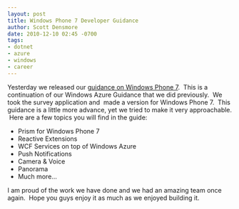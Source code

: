 ```yaml
---
layout: post
title: Windows Phone 7 Developer Guidance
author: Scott Densmore
date: 2010-12-10 02:45 -0700
tags:
- dotnet
- azure
- windows
- career
---
```


Yesterday we released our [guidance on Windows Phone 7](http://msdn.microsoft.com/en-us/library/gg490765.aspx).  This is a continuation of our Windows Azure Guidance that we did previously.  We took the survey application and  made a version for Windows Phone 7.  This guidance is a little more advance, yet we tried to make it very approachable.  Here are a few topics you will find in the guide:

* Prism for Windows Phone 7
* Reactive Extensions
* WCF Services on top of Windows Azure
* Push Notifications
* Camera & Voice
* Panorama
* Much more...

I am proud of the work we have done and we had an amazing team once again.  Hope you guys enjoy it as much as we enjoyed building it.
